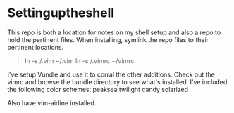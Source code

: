 # Settinguptheshell

This repo is both a location for notes on my shell setup and also a repo to hold the pertinent files. When installing, symlink the repo files to their pertinent locations.

> ln -s <repo clone dir>/.vim ~/.vim
> ln -s <repo clone dir>/.vimrc ~/vimrc

I've setup Vundle and use it to corral the other additions.
Check out the vimrc and browse the bundle directory to see what's installed.
I've included the following color schemes:
peaksea
twilight
candy
solarized

Also have vim-airline installed.


